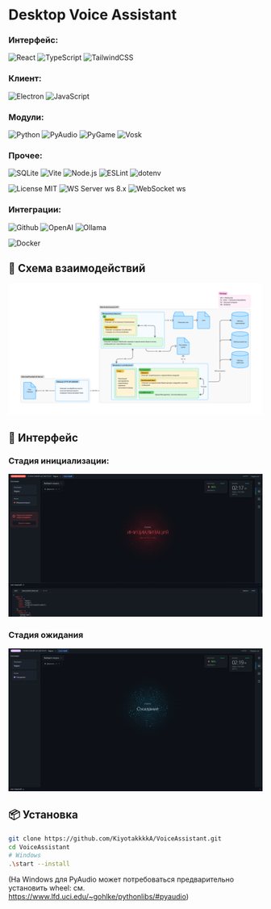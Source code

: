 # Desktop Voice Assistant

<div id="badges">

### Интерфейс:
![React](https://img.shields.io/badge/React-149ECA?logo=react&logoColor=white&style=flat-square)
![TypeScript](https://img.shields.io/badge/TypeScript-3178C6?logo=typescript&logoColor=white&style=flat-square)
![TailwindCSS](https://img.shields.io/badge/TailwindCSS-0EA5E9?logo=tailwindcss&logoColor=white&style=flat-square)

### Клиент:
![Electron](https://img.shields.io/badge/Electron-47848F?logo=electron&logoColor=white&style=flat-square)
![JavaScript](https://img.shields.io/badge/JavaScript-FFB000?logo=javascript&logoColor=white&style=flat-square)

### Модули:
![Python](https://img.shields.io/badge/Python-3776AB?logo=python&logoColor=white&style=flat-square)
![PyAudio](https://img.shields.io/badge/PyAudio-FFB000?style=flat-square)
![PyGame](https://img.shields.io/badge/PyGame-green?style=flat-square&logo=pygame)
![Vosk](https://img.shields.io/badge/Vosk-ASR-orange?style=flat-square)

### Прочее:
![SQLite](https://img.shields.io/badge/SQLite-0000bb?style=flat-square&logo=sqlite)
![Vite](https://img.shields.io/badge/Vite-646CFF?logo=vite&logoColor=white&style=flat-square)
![Node.js](https://img.shields.io/badge/Node.js-5FA04E?logo=nodedotjs&logoColor=white&style=flat-square)
![ESLint](https://img.shields.io/badge/ESLint-4B32C3?logo=eslint&logoColor=white&style=flat-square)
![dotenv](https://img.shields.io/badge/dotenv-aa00aa?style=flat-square&logo=dotenv)

![License MIT](https://img.shields.io/badge/License-MIT-green?style=flat-square)
![WS Server ws 8.x](https://img.shields.io/badge/WS_Server-ws%208.x-0A84FF?style=flat-square)
![WebSocket ws](https://img.shields.io/badge/WebSocket-ws-3B82F6?style=flat-square)

### Интеграции:
![Github](https://img.shields.io/badge/Github-API-000000?style=flat-square&logo=github)
![OpenAI](https://img.shields.io/badge/OpenAI-API-780078?style=flat-square&logo=openai)
![Ollama](https://img.shields.io/badge/Ollama-API-a10042?style=flat-square&logo=ollama)

![Docker](https://img.shields.io/badge/Docker-ENV-646CFF?style=flat-square&logo=docker)

</div>

## 🧩 Схема взаимодействий
<img src='public/images/VoiceAssistant.png'>

## 🧩 Интерфейс

### Стадия инициализации:
<img src='public/images/init.png'>

### Стадия ожидания
<img src='public/images/waiting.png'>

## 📦 Установка
```bash
git clone https://github.com/KiyotakkkkA/VoiceAssistant.git
cd VoiceAssistant
# Windows
.\start --install
```

(На Windows для PyAudio может потребоваться предварительно установить wheel: см. https://www.lfd.uci.edu/~gohlke/pythonlibs/#pyaudio)